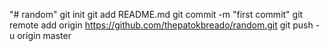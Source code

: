 "# random"  git init git add README.md git commit -m "first commit" git remote add origin https://github.com/thepatokbreado/random.git git push -u origin master
